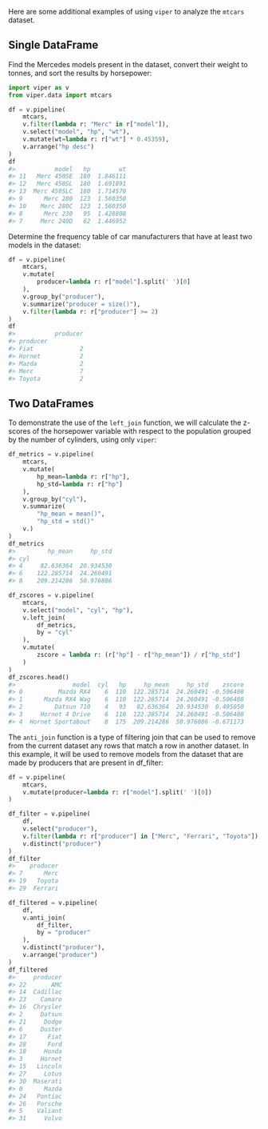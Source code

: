 Here are some additional examples of using `viper` to analyze the `mtcars` dataset.

## Single DataFrame

Find the Mercedes models present in the dataset, convert their weight to tonnes, and sort the results by horsepower:
```python
import viper as v
from viper.data import mtcars

df = v.pipeline(
    mtcars,
    v.filter(lambda r: "Merc" in r["model"]),
    v.select("model", "hp", "wt"),
    v.mutate(wt=lambda r: r["wt"] * 0.45359),
    v.arrange("hp desc")
)
df
#>           model   hp        wt
#> 11   Merc 450SE  180  1.846111
#> 12   Merc 450SL  180  1.691891
#> 13  Merc 450SLC  180  1.714570
#> 9      Merc 280  123  1.560350
#> 10    Merc 280C  123  1.560350
#> 8      Merc 230   95  1.428808
#> 7     Merc 240D   62  1.446952
```

Determine the frequency table of car manufacturers that have at least two models in the dataset:
```python
df = v.pipeline(
    mtcars,
    v.mutate(
        producer=lambda r: r["model"].split(' ')[0]
    ),
    v.group_by("producer"),
    v.summarize("producer = size()"),
    v.filter(lambda r: r["producer"] >= 2)
)
df
#>           producer
#> producer
#> Fiat             2
#> Hornet           2
#> Mazda            2
#> Merc             7
#> Toyota           2
```

## Two DataFrames

To demonstrate the use of the `left_join` function, we will calculate the z-scores of the horsepower variable with respect to the population grouped by the number of cylinders, using only `viper`:
```python
df_metrics = v.pipeline(
    mtcars,
    v.mutate(
        hp_mean=lambda r: r["hp"],
        hp_std=lambda r: r["hp"]
    ),
    v.group_by("cyl"),
    v.summarize(
        "hp_mean = mean()",
        "hp_std = std()"
    v.)
)
df_metrics
#>         hp_mean     hp_std
#> cyl
#> 4     82.636364  20.934530
#> 6    122.285714  24.260491
#> 8    209.214286  50.976886

df_zscores = v.pipeline(
    mtcars,
    v.select("model", "cyl", "hp"),
    v.left_join(
        df_metrics,
        by = "cyl"
    ),
    v.mutate(
        zscore = lambda r: (r["hp"] - r["hp_mean"]) / r["hp_std"]
    )
)
df_zscores.head()
#>                model  cyl   hp     hp_mean     hp_std    zscore
#> 0          Mazda RX4    6  110  122.285714  24.260491 -0.506408
#> 1      Mazda RX4 Wag    6  110  122.285714  24.260491 -0.506408
#> 2         Datsun 710    4   93   82.636364  20.934530  0.495050
#> 3     Hornet 4 Drive    6  110  122.285714  24.260491 -0.506408
#> 4  Hornet Sportabout    8  175  209.214286  50.976886 -0.671173
```

The `anti_join` function is a type of filtering join that can be used to remove from the current dataset any rows that match a row in another dataset.
In this example, it will be used to remove models from the dataset that are made by producers that are present in df_filter:
```python
df = v.pipeline(
    mtcars,
    v.mutate(producer=lambda r: r["model"].split(' ')[0])
)

df_filter = v.pipeline(
    df,
    v.select("producer"),
    v.filter(lambda r: r["producer"] in ["Merc", "Ferrari", "Toyota"]),
    v.distinct("producer")
)
df_filter
#>    producer
#> 7      Merc
#> 19   Toyota
#> 29  Ferrari

df_filtered = v.pipeline(
    df,
    v.anti_join(
        df_filter,
        by = "producer"
    ),
    v.distinct("producer"),
    v.arrange("producer")
)
df_filtered
#>     producer
#> 22       AMC
#> 14  Cadillac
#> 23    Camaro
#> 16  Chrysler
#> 2     Datsun
#> 21     Dodge
#> 6     Duster
#> 17      Fiat
#> 28      Ford
#> 18     Honda
#> 3     Hornet
#> 15   Lincoln
#> 27     Lotus
#> 30  Maserati
#> 0      Mazda
#> 24   Pontiac
#> 26   Porsche
#> 5    Valiant
#> 31     Volvo
```